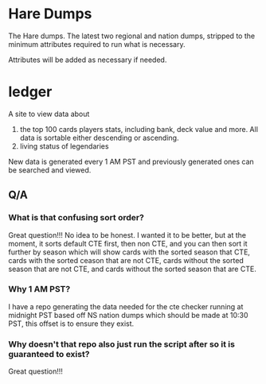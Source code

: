# Hare Dumps

The Hare dumps. The latest two regional and nation dumps, stripped to the minimum attributes required to run what is necessary.

Attributes will be added as necessary if needed.


# ledger

A site to view data about

1. the top 100 cards players stats, including bank, deck value and more. All data is sortable either descending or ascending.
2. living status of legendaries

New data is generated every 1 AM PST and previously generated ones can be searched and viewed.

## Q/A

### What is that confusing sort order?

Great question!!! No idea to be honest. I wanted it to be better, but at the moment, it sorts default CTE first, then non CTE, and you can then sort it further by season which will show cards with the sorted season that CTE, cards with the sorted ceason that are not CTE, cards without the sorted season that are not CTE, and cards without the sorted season that are CTE.

### Why 1 AM PST?

I have a repo generating the data needed for the cte checker running at midnight PST based off NS nation dumps which should be made at 10:30 PST, this offset is to ensure they exist.

### Why doesn't that repo also just run the script after so it is guaranteed to exist?

Great question!!!